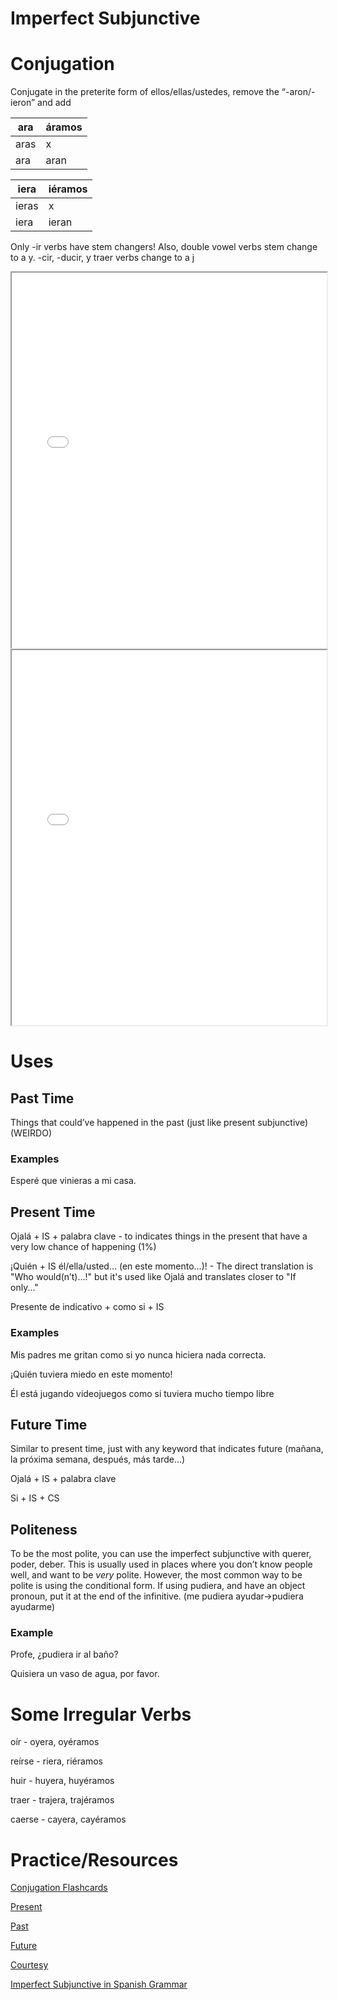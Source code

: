 # Imperfect Subjunctive

# Conjugation

Conjugate in the preterite form of ellos/ellas/ustedes, remove the “-aron/-ieron” and add

| ara | áramos |
| --- | --- |
| aras | x |
| ara | aran |

| iera | iéramos |
| --- | --- |
| ieras | x |
| iera | ieran |

Only -ir verbs have stem changers! Also, double vowel verbs stem change to a y. -cir, -ducir, y traer verbs change to a j

<iframe src="/ISNotes1.pdf#toolbar=0" width="100%" height="600px"></iframe>
<iframe src="/ISNotes2.pdf#toolbar=0" width="100%" height="600px"></iframe>

# Uses

## Past Time

Things that could’ve happened in the past (just like present subjunctive) (WEIRDO)

### Examples

Esperé que vinieras a mi casa.

## Present Time

Ojalá + IS + palabra clave - to indicates things in the present that have a very low chance of happening (1%)

¡Quién + IS él/ella/usted… (en este momento…)! - The direct translation is "Who would(n’t)…!" but it's used like Ojalá and translates closer to "If only..."

Presente de indicativo + como si + IS

### Examples

Mis padres me gritan como si yo nunca hiciera nada correcta.

¡Quién tuviera miedo en este momento!

Él está jugando videojuegos como si tuviera mucho tiempo libre

## Future Time

Similar to present time, just with any keyword that indicates future (mañana, la próxima semana, después, más tarde…)

Ojalá + IS + palabra clave

Si + IS + CS

## Politeness

To be the most polite, you can use the imperfect subjunctive with querer, poder, deber. This is usually used in places where you don’t know people well, and want to be *very* polite. However, the most common way to be polite is using the conditional form. If using pudiera, and have an object pronoun, put it at the end of the infinitive. (me pudiera ayudar→pudiera ayudarme)

### Example

Profe, ¿pudiera ir al baño?

Quisiera un vaso de agua, por favor.

# Some Irregular Verbs

oír - oyera, oyéramos

reírse - riera, riéramos

huir - huyera, huyéramos

traer - trajera, trajéramos

caerse - cayera, cayéramos

# Practice/Resources

[Conjugation Flashcards](https://app.formative.com/practice/sets/679d948f5e0741301ce55211)

[Present](https://docs.google.com/presentation/d/1e3STTyE6UVd-An3rxAqVw0eQA2YrTXp6D8I16fo8H4w/edit?usp=sharing)

[Past](https://docs.google.com/presentation/d/1oi3Awlj7BTb_-9R2rksiv9-R-WjhwcZDolYWBpvLlWo/edit?usp=sharing)

[Future](https://docs.google.com/document/d/1661QEWL5xZdJOrHzSbSET5UgnxZv4ZtmyPq4kbAFpMQ/edit?usp=sharing)

[Courtesy](https://docs.google.com/presentation/d/1UvxH6ufqw-_vRFXZ2kxZqbhxEHYoOS3AafP1I8r6tiA/edit?usp=sharing)

[Imperfect Subjunctive in Spanish Grammar](https://espanol.lingolia.com/en/grammar/subjuntivo/preterito-imperfecto)